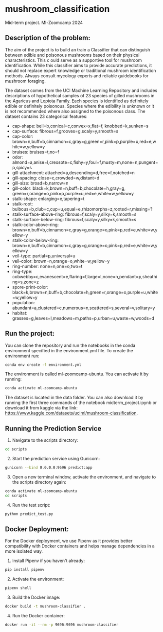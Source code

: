 # mushroom_classification
Mid-term project. Ml-Zoomcamp 2024

## Description of the problem: 

The aim of the project is to build an train a Classifier that can distinguish between edible and poisonous mushrooms based on their physical characteristics. 
This c ould serve as a supportive tool for mushroom identification. While this classifier aims to provide accurate predictions, it should not replace expert knowledge or traditional mushroom identification methods. Always consult mycology experts and reliable guidebooks for mushroom foraging.


The dataset comes from the UCI Machine Learning Repository and includes descriptions of hypothetical samples of 23 species of gilled mushrooms in the Agaricus and Lepiota Family. Each species is identified as definitely edible or definitely poisonous. Species where the edibility is unknown or it is not recommended where also assigned to the poisonous class. 
The dataset contains 23 categorical features:

- cap-shape: bell=b,conical=c,convex=x,flat=f, knobbed=k,sunken=s
- cap-surface: fibrous=f,grooves=g,scaly=y,smooth=s
- cap-color: brown=n,buff=b,cinnamon=c,gray=g,green=r,pink=p,purple=u,red=e,white=w,yellow=y
- bruises: bruises=t,no=f
- odor: almond=a,anise=l,creosote=c,fishy=y,foul=f,musty=m,none=n,pungent=p,spicy=s
- gill-attachment: attached=a,descending=d,free=f,notched=n
- gill-spacing: close=c,crowded=w,distant=d
- gill-size: broad=b,narrow=n
- gill-color: black=k,brown=n,buff=b,chocolate=h,gray=g, green=r,orange=o,pink=p,purple=u,red=e,white=w,yellow=y
- stalk-shape: enlarging=e,tapering=t
- stalk-root: bulbous=b,club=c,cup=u,equal=e,rhizomorphs=z,rooted=r,missing=?
- stalk-surface-above-ring: fibrous=f,scaly=y,silky=k,smooth=s
- stalk-surface-below-ring: fibrous=f,scaly=y,silky=k,smooth=s
- stalk-color-above-ring: brown=n,buff=b,cinnamon=c,gray=g,orange=o,pink=p,red=e,white=w,yellow=y
- stalk-color-below-ring: brown=n,buff=b,cinnamon=c,gray=g,orange=o,pink=p,red=e,white=w,yellow=y
- veil-type: partial=p,universal=u
- veil-color: brown=n,orange=o,white=w,yellow=y
- ring-number: none=n,one=o,two=t
- ring-type: cobwebby=c,evanescent=e,flaring=f,large=l,none=n,pendant=p,sheathing=s,zone=z
- spore-print-color: black=k,brown=n,buff=b,chocolate=h,green=r,orange=o,purple=u,white=w,yellow=y
- population: abundant=a,clustered=c,numerous=n,scattered=s,several=v,solitary=y
- habitat: grasses=g,leaves=l,meadows=m,paths=p,urban=u,waste=w,woods=d


## Run the project: 
You can clone the repository and run the notebooks in the conda environment specified in the environment.yml file. 
To create the environment run: 
```bash
conda env create -f environment.yml
```
The environment is called ml-zoomcamp-ubuntu. You can activate it by running:
```bash
conda activate ml-zoomcamp-ubuntu
``` 
The dataset is located in the data folder. You can also download it by running the first three commands of the notebook midterm_project.ipynb or download it from kaggle via the link: https://www.kaggle.com/datasets/uciml/mushroom-classification. 

## Running the Prediction Service

1. Navigate to the scripts directory:
```bash
cd scripts
```

2. Start the prediction service using Gunicorn:
```bash
gunicorn --bind 0.0.0.0:9696 predict:app
```

3. Open a new terminal window, activate the environment, and navigate to the scripts directory again:
```bash
conda activate ml-zoomcamp-ubuntu
cd scripts
```

4. Run the test script:
```bash
python predict_test.py
```

## Docker Deployment:
For the Docker deployment, we use Pipenv as it provides better compatibility with Docker containers and helps manage dependencies in a more isolated way.

1. Install Pipenv if you haven't already:
```bash
pip install pipenv
``` 
2. Activate the environment:
```bash
pipenv shell
```

3. Build the Docker image:
```bash
docker build -t mushroom-classifier .
```

4. Run the Docker container:
```bash
docker run -it --rm -p 9696:9696 mushroom-classifier
```


